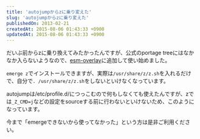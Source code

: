 ```yaml
---
title: 'autojumpからzに乗り変えた'
slug: 'autojumpからzに乗り変えた'
publishedOn: 2013-02-21
createdAt: 2015-08-06 01:43:33 +0900
updatedAt: 2015-08-06 01:43:33 +0900
---
```

だいぶ前からzに乗り換えてみたかったんですが、公式のportage treeにはなかなか入らないようなので、[esm-overlay](https://github.com/esminc/esm-overlay)に追加して使い始めました。

`emerge z`でインストールできますが、実際は`/usr/share/z/z.sh`を入れるだけで、自分で`. /usr/share/z/z.sh`をしないといけなくなっています。

autojumpは/etc/profile.d/につっこむので何もしなくても使えたんですが、zでは`_Z_CMD=j`などの設定をsourceする前に行わないといけないため、このようになっています。

今まで「emergeできないから使ってなかった」という方は是非ご利用ください。

